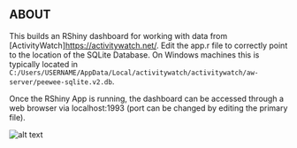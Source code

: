 ## ABOUT
This builds an RShiny dashboard for working with data from [ActivityWatch]<https://activitywatch.net/>. Edit the app.r file to correctly point to the location of the SQLite Database. On Windows machines this is typically located in `C:/Users/USERNAME/AppData/Local/activitywatch/activitywatch/aw-server/peewee-sqlite.v2.db`.

Once the RShiny App is running, the dashboard can be accessed through a web browser via localhost:1993 (port can be changed by editing the primary file). 

![alt text](https://raw.githubusercontent.com/cmefi/aw-rshiny/master/images/ex1.png)